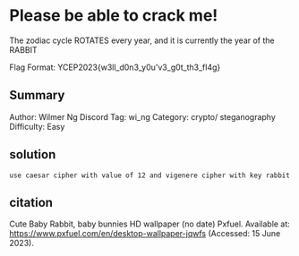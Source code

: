 # Please be able to crack me!
The zodiac cycle ROTATES every year, and it is currently the year of the RABBIT

Flag Format: YCEP2023{w3ll_d0n3_y0u'v3_g0t_th3_fl4g}

## Summary
Author: Wilmer Ng
Discord Tag: wi_ng
Category: crypto/ steganography
Difficulty: Easy

## solution
	use caesar cipher with value of 12 and vigenere cipher with key rabbit

## citation
Cute Baby Rabbit, baby bunnies HD wallpaper (no date) Pxfuel. Available at: https://www.pxfuel.com/en/desktop-wallpaper-jqwfs (Accessed: 15 June 2023). 